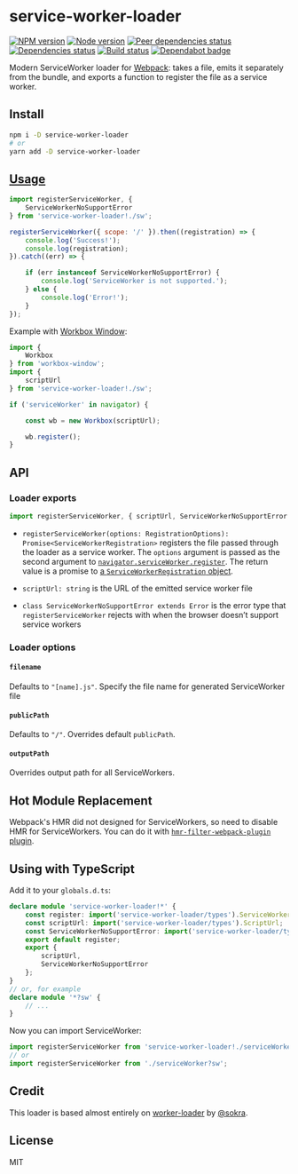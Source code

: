 # service-worker-loader

[![NPM version][npm]][npm-url]
[![Node version][node]][node-url]
[![Peer dependencies status][peer-deps]][peer-deps-url]
[![Dependencies status][deps]][deps-url]
[![Build status][build]][build-url]
[![Dependabot badge][dependabot]][dependabot-url]

[npm]: https://img.shields.io/npm/v/service-worker-loader.svg
[npm-url]: https://npmjs.com/package/service-worker-loader

[node]: https://img.shields.io/node/v/service-worker-loader.svg
[node-url]: https://nodejs.org

[peer-deps]: https://david-dm.org/mohsen1/service-worker-loader/peer-status.svg
[peer-deps-url]: https://david-dm.org/mohsen1/service-worker-loader?type=peer

[deps]: https://david-dm.org/mohsen1/service-worker-loader.svg
[deps-url]: https://david-dm.org/mohsen1/service-worker-loader

[build]: http://img.shields.io/travis/mohsen1/service-worker-loader/master.svg
[build-url]: https://travis-ci.org/mohsen1/service-worker-loader

[dependabot]: https://api.dependabot.com/badges/status?host=github&repo=mohsen1/service-worker-loader
[dependabot-url]: https://dependabot.com/

Modern ServiceWorker loader for [Webpack](https://webpack.js.org): takes a file, emits it separately from the bundle, and exports a function to register the file as a service worker.

## Install

```sh
npm i -D service-worker-loader
# or
yarn add -D service-worker-loader
```

## [Usage](https://webpack.js.org/concepts/loaders)

```js
import registerServiceWorker, {
    ServiceWorkerNoSupportError
} from 'service-worker-loader!./sw';

registerServiceWorker({ scope: '/' }).then((registration) => {
    console.log('Success!');
    console.log(registration);
}).catch((err) => {

    if (err instanceof ServiceWorkerNoSupportError) {
        console.log('ServiceWorker is not supported.');
    } else {
        console.log('Error!');
    }
});
```

Example with [Workbox Window](https://developers.google.com/web/tools/workbox/modules/workbox-window):

```js
import {
    Workbox
} from 'workbox-window';
import {
    scriptUrl
} from 'service-worker-loader!./sw';

if ('serviceWorker' in navigator) {

    const wb = new Workbox(scriptUrl);

    wb.register();
}
```

## API

### Loader exports

```js
import registerServiceWorker, { scriptUrl, ServiceWorkerNoSupportError } from 'service-worker-loader!./service-worker.js';
```

* `registerServiceWorker(options: RegistrationOptions): Promise<ServiceWorkerRegistration>` registers the file passed through the loader as a service worker. The `options` argument is passed as the second argument to [`navigator.serviceWorker.register`](https://developer.mozilla.org/en-US/docs/Web/API/ServiceWorkerContainer/register). The return value is a promise to [a `ServiceWorkerRegistration` object](https://developer.mozilla.org/en-US/docs/Web/API/ServiceWorkerRegistration).

* `scriptUrl: string` is the URL of the emitted service worker file

* `class ServiceWorkerNoSupportError extends Error` is the error type that `registerServiceWorker` rejects with when the browser doesn’t support service workers

### Loader options

#### `filename`

Defaults to `"[name].js"`. Specify the file name for generated ServiceWorker file

#### `publicPath`

Defaults to `"/"`. Overrides default `publicPath`. 

#### `outputPath`

Overrides output path for all ServiceWorkers.

## Hot Module Replacement

Webpack's HMR did not designed for ServiceWorkers, so need to disable HMR for ServiceWorkers. You can do it with [`hmr-filter-webpack-plugin` plugin](https://github.com/TrigenSoftware/hmr-filter-webpack-plugin#usage).

## Using with TypeScript

Add it to your `globals.d.ts`:

```ts
declare module 'service-worker-loader!*' {
    const register: import('service-worker-loader/types').ServiceWorkerRegister;
    const scriptUrl: import('service-worker-loader/types').ScriptUrl;
    const ServiceWorkerNoSupportError: import('service-worker-loader/types').ServiceWorkerNoSupportError;
    export default register;
    export {
        scriptUrl,
        ServiceWorkerNoSupportError
    };
}
// or, for example
declare module '*?sw' {
    // ...
}
```

Now you can import ServiceWorker:

```ts
import registerServiceWorker from 'service-worker-loader!./serviceWorker';
// or
import registerServiceWorker from './serviceWorker?sw';
```

## Credit

This loader is based almost entirely on [worker-loader](https://github.com/webpack/worker-loader) by [@sokra](https://github.com/sokra).

## License

MIT

